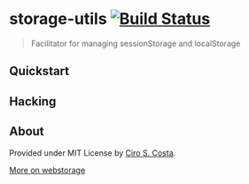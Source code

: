 storage-utils [![Build Status](https://travis-ci.org/cirocosta/storage-utils-js.png?branch=master)](https://travis-ci.org/cirocosta/storage-utils-js)
===
> Facilitator for managing sessionStorage and localStorage

Quickstart
---


Hacking
---


About
---
Provided under MIT License by [Ciro S. Costa](www.google.com/+ciroscosta).

[More on webstorage](http://www.w3.org/TR/webstorage/)
